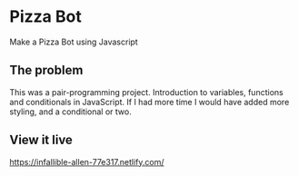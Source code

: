 # Pizza Bot
Make a Pizza Bot using Javascript

## The problem
This was a pair-programming project. Introduction to variables, functions and conditionals in JavaScript. If I had more time I would have added more styling, and a conditional or two.

## View it live

https://infallible-allen-77e317.netlify.com/
